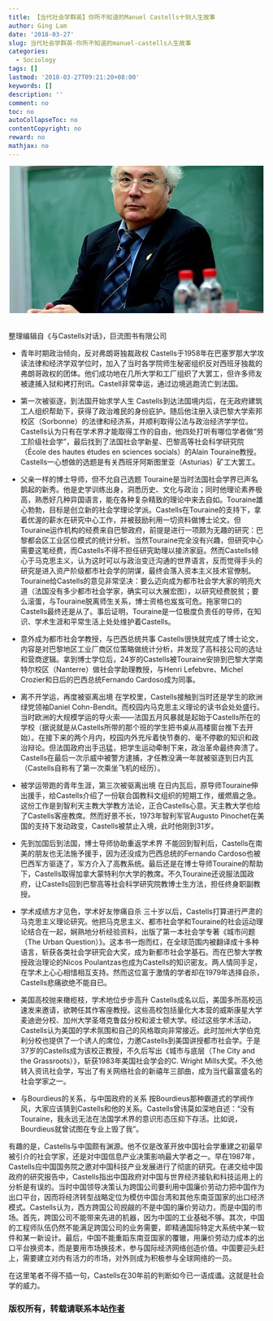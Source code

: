 ```yaml
---
title: 【当代社会学群英】你所不知道的Manuel Castells十则人生故事
author: Ging Lam
date: '2018-03-27'
slug: 当代社会学群英-你所不知道的manuel-castells人生故事
categories:
  - Sociology
tags: []
lastmod: '2018-03-27T09:21:20+08:00'
keywords: []
description: ''
comment: no
toc: no
autoCollapseToc: no
contentCopyright: no
reward: no
mathjax: no
---
```


<div align=center><img src="https://raw.githubusercontent.com/GingLam/Storage/master/castells.jpg"></div></br>


整理编辑自《与Castells对话》，巨流图书有限公司

* 青年时期政治倾向，反对弗朗哥独裁政权
Castells于1958年在巴塞罗那大学攻读法律和经济学双学位时，加入了当时各学院师生秘密组织反对西班牙独裁的弗朗哥政权的团体。他们成功地在几所大学和工厂组织了大罢工，但许多师友被逮捕入狱和拷打刑讯。Castell非常幸运，通过边境逃跑流亡到法国。

* 第一次被驱逐，到法国开始求学人生
Castells到达法国境内后，在无政府建筑工人组织帮助下，获得了政治难民的身份庇护。随后他注册入读巴黎大学索邦校区（Sorbonne）的法律和经济系，并顺利取得公法与政治经济学学位。Castells认为只有在学术界才能取得工作的自由，他四处打听有哪位学者做“劳工阶级社会学”，最后找到了法国社会学新星、巴黎高等社会科学研究院（École des hautes études en sciences socials）的Alain Touraine教授。Castells一心想做的选题是有关西班牙阿斯图里亚（Asturias）矿工大罢工。

* 父亲一样的博士导师，但不允自己选题
Touraine是当时法国社会学界已声名鹊起的新秀。他是史学训练出身，洞悉历史、文化与政治；同时他理论素养极高，熟悉好几种异国语言，能在各种复杂精致的理论中来去自如。Touraine雄心勃勃，目标是创立新的社会学理论学派。Castells在Touraine的支持下，拿着优渥的薪水在研究中心工作，并被鼓励利用一切资料做博士论文。但Touraine运作机构的经费来自巴黎政府，前提是进行一项颇为无趣的研究：巴黎都会区工业区位模式的统计分析。当然Touraine完全没有兴趣，但研究中心需要这笔经费，而Castells不得不担任研究助理以接济家庭。然而Castells倾心于马克思主义，认为这时可以与政治变迁沟通的世界语言，反而觉得手头的研究是进入资产阶级都市社会学的阴谋，最终会落入资本主义技术官僚制。Touraine给Castells的意见非常坚决：要么迈向成为都市社会学大家的明亮大道（法国没有多少都市社会学家，确实可以大展宏图），以研究经费脱贫；要么滚蛋，与Touraine脱离师生关系，博士资格也岌岌可危。拖家带口的Castells最终还是从了。事后证明，Touraine是一位极度负责任的导师，在知识、学术生涯和平常生活上处处维护着Castells。

* 意外成为都市社会学教授，与巴西总统共事
Castells很快就完成了博士论文，内容是对巴黎地区工业厂商区位策略做统计分析，并发现了高科技公司的选址和营商逻辑。拿到博士学位后，24岁的Castells被Touraine安排到巴黎大学南特尔校区（Nanterre）做社会学助理教授，与Henri Lefebvre、Michel Crozier和日后的巴西总统Fernando Cardoso成为同事。

* 离不开学运，再度被驱离出境
在学校里，Castells接触到当时还是学生的欧洲绿党领袖Daniel Cohn-Bendit。而校园内马克思主义理论的读书会处处盛行。当时欧洲的大规模学运的导火索——法国五月风暴就是起始于Castells所在的学校（据说就是从Castells所带的那个班的学生把书桌从高楼窗台推下去开始）。在接下来的两个月内，校园内外充斥着快节奏的、毫不停歇的知识和政治辩论。但法国政府出手迅猛，把学生运动牵制下来，政治革命最终奔溃了。Castells在最后一次示威中被警方逮捕，才任教没满一年就被驱逐到日内瓦（Castells自称有了第一次乘坐飞机的经历）。

* 被学运带跑的青年生涯，第三次被驱离出境
在日内瓦后，原导师Touraine伸出援手，给Castells介绍了一份联合国教科文组织的短期工作，缓燃眉之急。这份工作是到智利天主教大学教方法论，正合Castells心意。天主教大学也给了Castells客座教席。然而好景不长，1973年智利军官Augusto Pinochet在美国的支持下发动政变，Castells被禁止入境，此时他刚到31岁。

* 先到加国后到法国，博士导师协助重返学术界
不能回到智利后，Castells在南美的朋友也无法施予援手，因为还没成为巴西总统的Fernando Cardoso也被巴西军方驱逐了，军方介入了高教系统。最后还是在博士导师Touraine的帮助下，Castells取得加拿大蒙特利尔大学的教席。不久Touraine还说服法国政府，让Castells回到巴黎高等社会科学研究院教博士生方法，担任终身职副教授。

* 学术成绩方才见色，学术好友惨痛自杀
三十岁以后，Castells打算进行严肃的马克思主义理论研究。他把马克思主义、都市社会学和Touraine的社会运动理论结合在一起，娴熟地分析经验资料，出版了第一本社会学专著《城市问题（The Urban Question）》。这本书一炮而红，在全球范围内被翻译成十多种语言，斩获各类社会学研究会大奖，成为新都市社会学基石。而在巴黎大学教授政治理论的Nicos Poulantzas也成为Castells的知识密友。两人情同手足，在学术上心心相惜相互支持。然而这位富于激情的学者却在1979年选择自杀，Castells悲痛欲绝不能自已。

* 美国高校抛来橄榄枝，学术地位步步高升
Castells成名以后，美国多所高校迅速发来邀请，欲聘任其作客座教授。这些高校包括量化大本营的威斯康星大学麦迪逊分校、加州大学圣塔克鲁兹分校和波士顿大学。经过这些学术活动，Castells认为美国的学术氛围和自己的风格取向非常接近。此时加州大学伯克利分校也提供了一个诱人的席位，力邀Castells到美国讲授都市社会学。于是37岁的Castells成为该校正教授，不久后写出《城市与底层（The City and the Grassroots）》，斩获1983年美国社会学会的C. Wright Mills大奖。不久他转入资讯社会学，写出了有关网络社会的新禧年三部曲，成为当代最富盛名的社会学家之一。

* 与Bourdieus的关系，与中国政府的关系
按Bourdieus那种霸道式的学阀作风，大家应该猜到Castells和他的关系。Castells曾讳莫如深地自述：“没有Touraine，我永远无法在法国学术界的意识形态压抑下存活。比如说，Bourdieus就曾试图在专业上毁了我”。

有趣的是，Castells与中国颇有渊源。他不仅是改革开放中国社会学重建之初最早被引介的社会学家，还是对中国信息产业决策影响最大学者之一。早在1987年，Castells应中国国务院之邀对中国科技产业发展进行了彻底的研究。在递交给中国政府的研究报告中，Castells指出中国政府对中国与世界经济接轨和科技运用上的分析是有误的。当时中国领导决策认为跨国公司要利用中国廉价劳动力把中国作为出口平台，因而将经济转型战略定位为模仿中国台湾和其他东南亚国家的出口经济模式。Castells认为，西方跨国公司觊觎的不是中国的廉价劳动力，而是中国的市场。首先，跨国公司不能带来先进的机器，因为中国的工业基础不够。其次，中国的工程师队伍仍然不能满足跨国公司的业务需要，即精通国际特定大系统中某一软件和某一新设计。最后，中国不能重蹈东南亚国家的覆辙，用廉价劳动力成本的出口平台换资本，而是要用市场换技术，参与国际经济网络创造价值。中国要迎头赶上，需要建立对内有活力的市场，对外则成为积极参与全球网络的一员。

在这里笔者不得不插一句，Castells在30年前的判断如今已一语成谶。这就是社会学的威力。

### 版权所有，转载请联系本站[作者](mailto:linj83@mail2.sysu.edu.cn)




